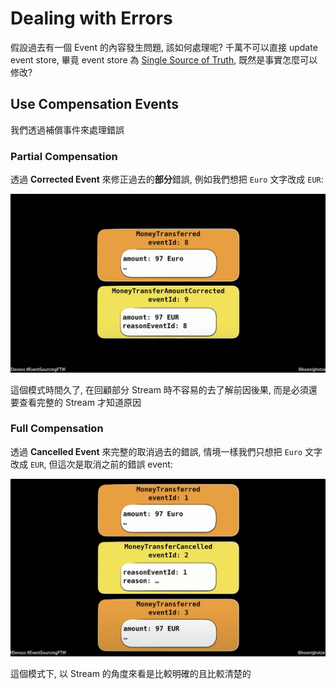 # Dealing with Errors

假設過去有一個 Event 的內容發生問題, 該如何處理呢? 千萬不可以直接 update event store, 畢竟 event store 為 [Single Source of Truth](spaces/umani/single-source-of-truth.md), 既然是事實怎麼可以修改?

## Use Compensation Events

我們透過補償事件來處理錯誤

### Partial Compensation

透過 **Corrected Event** 來修正過去的**部分**錯誤, 例如我們想把 `Euro` 文字改成 `EUR`:

![](/spaces/event-sourcing/attachments/partial-compensation.png)

這個模式時間久了, 在回顧部分 Stream 時不容易的去了解前因後果, 而是必須還要查看完整的 Stream 才知道原因

### Full Compensation

透過 **Cancelled Event** 來完整的取消過去的錯誤, 情境一樣我們只想把 `Euro` 文字改成 `EUR`, 但這次是取消之前的錯誤 event:

![](/spaces/event-sourcing/attachments/full-compensation.png)

這個模式下, 以 Stream 的角度來看是比較明確的且比較清楚的
